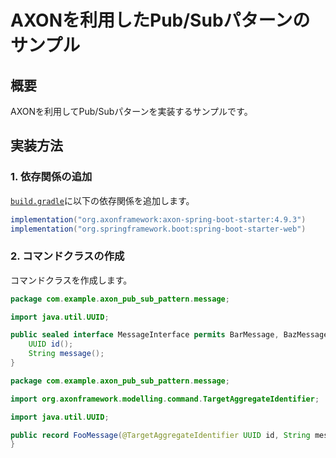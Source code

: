 # AXONを利用したPub/Subパターンのサンプル

## 概要

AXONを利用してPub/Subパターンを実装するサンプルです。

## 実装方法

### 1. 依存関係の追加

[`build.gradle`](build.gradle.kts)に以下の依存関係を追加します。

```groovy
implementation("org.axonframework:axon-spring-boot-starter:4.9.3")
implementation("org.springframework.boot:spring-boot-starter-web")
```

### 2. コマンドクラスの作成

コマンドクラスを作成します。

```java
package com.example.axon_pub_sub_pattern.message;

import java.util.UUID;

public sealed interface MessageInterface permits BarMessage, BazMessage, FooMessage {
    UUID id();
    String message();
}
```

```java
package com.example.axon_pub_sub_pattern.message;

import org.axonframework.modelling.command.TargetAggregateIdentifier;

import java.util.UUID;

public record FooMessage(@TargetAggregateIdentifier UUID id, String message) implements MessageInterface {
}
```